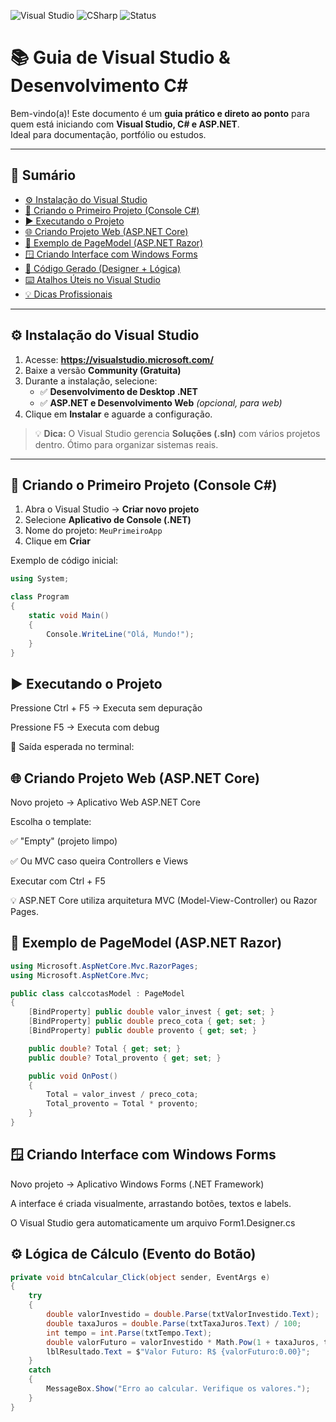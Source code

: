 ![Visual Studio](https://img.shields.io/badge/Visual%20Studio-C%23-blueviolet?style=for-the-badge&logo=visualstudio)
![CSharp](https://img.shields.io/badge/Linguagem-C%23-%230078D7?style=for-the-badge&logo=csharp)
![Status](https://img.shields.io/badge/Projeto-Documentação%20Dev-green?style=for-the-badge)

# 📚 Guia de Visual Studio & Desenvolvimento C#

Bem-vindo(a)! Este documento é um **guia prático e direto ao ponto** para quem está iniciando com **Visual Studio, C# e ASP.NET**.  
Ideal para documentação, portfólio ou estudos.

---

## 📌 Sumário

- [⚙️ Instalação do Visual Studio](#️-instalação-do-visual-studio)
- [🚀 Criando o Primeiro Projeto (Console C#)](#-criando-o-primeiro-projeto-console-c)
- [▶️ Executando o Projeto](#️-executando-o-projeto)
- [🌐 Criando Projeto Web (ASP.NET Core)](#-criando-projeto-web-aspnet-core)
- [📄 Exemplo de PageModel (ASP.NET Razor)](#-exemplo-de-pagemodel-aspnet-razor)
- [🪟 Criando Interface com Windows Forms](#-criando-interface-com-windows-forms)
- [🧩 Código Gerado (Designer + Lógica)](#-código-gerado-designer--lógica)
- [⌨️ Atalhos Úteis no Visual Studio](#️-atalhos-úteis-no-visual-studio)
- [💡 Dicas Profissionais](#-dicas-profissionais)

---

## ⚙️ Instalação do Visual Studio

1. Acesse: **https://visualstudio.microsoft.com/**
2. Baixe a versão **Community (Gratuita)**
3. Durante a instalação, selecione:
   - ✅ **Desenvolvimento de Desktop .NET**
   - ✅ **ASP.NET e Desenvolvimento Web** *(opcional, para web)*
4. Clique em **Instalar** e aguarde a configuração.

> 💡 **Dica:** O Visual Studio gerencia **Soluções (.sln)** com vários projetos dentro. Ótimo para organizar sistemas reais.

---

## 🚀 Criando o Primeiro Projeto (Console C#)

1. Abra o Visual Studio → **Criar novo projeto**
2. Selecione **Aplicativo de Console (.NET)**
3. Nome do projeto: `MeuPrimeiroApp`
4. Clique em **Criar**

Exemplo de código inicial:

```csharp
using System;

class Program
{
    static void Main()
    {
        Console.WriteLine("Olá, Mundo!");
    }
}
```
## ▶️ Executando o Projeto

Pressione Ctrl + F5 → Executa sem depuração

Pressione F5 → Executa com debug

💬 Saída esperada no terminal:

## 🌐 Criando Projeto Web (ASP.NET Core)

Novo projeto → Aplicativo Web ASP.NET Core

Escolha o template:

✅ "Empty" (projeto limpo)

✅ Ou MVC caso queira Controllers e Views

Executar com Ctrl + F5

💡 ASP.NET Core utiliza arquitetura MVC (Model-View-Controller) ou Razor Pages.

## 📄 Exemplo de PageModel (ASP.NET Razor)

```csharp
using Microsoft.AspNetCore.Mvc.RazorPages; 
using Microsoft.AspNetCore.Mvc; 

public class calccotasModel : PageModel
{
    [BindProperty] public double valor_invest { get; set; }
    [BindProperty] public double preco_cota { get; set; }
    [BindProperty] public double provento { get; set; }

    public double? Total { get; set; }
    public double? Total_provento { get; set; }

    public void OnPost()
    {
        Total = valor_invest / preco_cota;
        Total_provento = Total * provento;
    }
}
```

## 🪟 Criando Interface com Windows Forms

Novo projeto → Aplicativo Windows Forms (.NET Framework)

A interface é criada visualmente, arrastando botões, textos e labels.

O Visual Studio gera automaticamente um arquivo Form1.Designer.cs

## ⚙ Lógica de Cálculo (Evento do Botão)

```csharp
private void btnCalcular_Click(object sender, EventArgs e)
{
    try
    {
        double valorInvestido = double.Parse(txtValorInvestido.Text);
        double taxaJuros = double.Parse(txtTaxaJuros.Text) / 100;
        int tempo = int.Parse(txtTempo.Text);
        double valorFuturo = valorInvestido * Math.Pow(1 + taxaJuros, tempo);
        lblResultado.Text = $"Valor Futuro: R$ {valorFuturo:0.00}";
    }
    catch
    {
        MessageBox.Show("Erro ao calcular. Verifique os valores.");
    }
}
```
